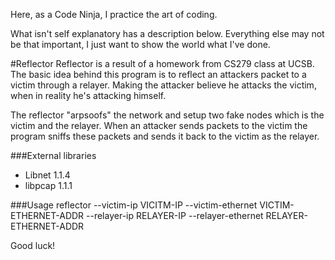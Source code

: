 Here, as a Code Ninja, I practice the art of coding.

What isn't self explanatory has a description below. Everything else may not be that important, I just want to show the world what I've done.

#Reflector
Reflector is a result of a homework from CS279 class at UCSB. The basic idea behind this program is to reflect an attackers packet to a victim through a relayer. Making the attacker believe he attacks the victim, when in reality he's attacking himself. 

The reflector "arpsoofs" the network and setup two fake nodes which is the victim and the relayer. When an attacker sends packets to the victim the program sniffs these packets and sends it back to the victim as the relayer. 

###External libraries
  * Libnet 1.1.4
  * libpcap 1.1.1
  
###Usage
reflector --victim-ip VICITM-IP --victim-ethernet VICTIM-ETHERNET-ADDR --relayer-ip RELAYER-IP --relayer-ethernet RELAYER-ETHERNET-ADDR

Good luck!